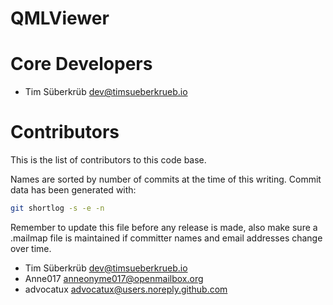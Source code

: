 QMLViewer
============

# Core Developers

 * Tim Süberkrüb <dev@timsueberkrueb.io>

# Contributors

This is the list of contributors to this code base.

Names are sorted by number of commits at the time of this writing.
Commit data has been generated with:

```sh
git shortlog -s -e -n
```

Remember to update this file before any release is made, also make sure
a .mailmap file is maintained if committer names and email addresses
change over time.

* Tim Süberkrüb <dev@timsueberkrueb.io>
* Anne017 <anneonyme017@openmailbox.org>
* advocatux <advocatux@users.noreply.github.com>
